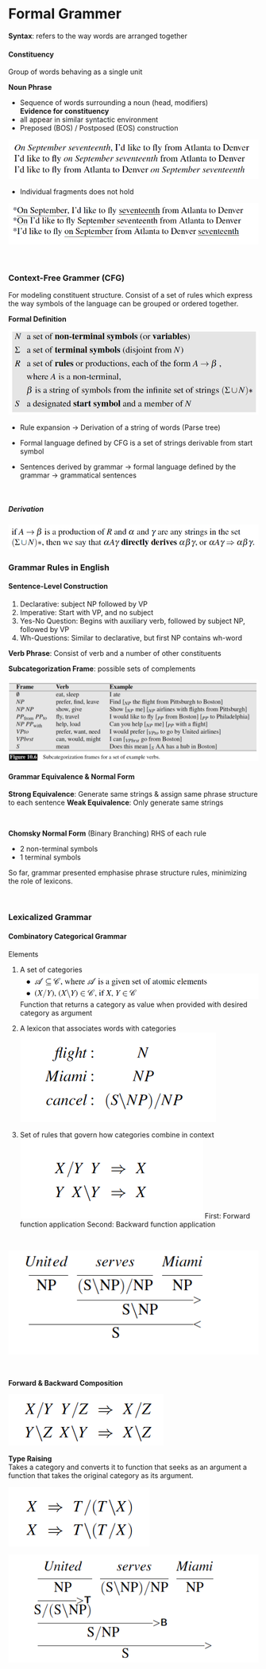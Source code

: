 # Formal Grammer

**Syntax**: refers to the way words are arranged together

#### Constituency
Group of words behaving as a single unit

**Noun Phrase**
- Sequence of words surrounding a noun (head, modifiers) <br>
**Evidence for constituency**
- all appear in similar syntactic environment
- Preposed (BOS) / Postposed (EOS) construction

![preposed](img/prepose.png)

* Individual fragments does not hold

![indivpreposed](img/indiv_prepose.png)

<br>

### Context-Free Grammer (CFG)
For modeling constituent structure. Consist of a set of rules which express the way symbols of the language can be grouped or ordered together.

**Formal Definition**

![cfg](img/cfg.png)

* Rule expansion -> Derivation of a string of words (Parse tree)

* Formal language defined by CFG is a set of strings derivable from start symbol

* Sentences derived by grammar -> formal language defined by the grammar -> grammatical sentences

<br>

##### Derivation

![derivation](img/derivation.png)


### Grammar Rules in English

#### Sentence-Level Construction

1. Declarative: subject NP followed by VP
2. Imperative: Start with VP, and no subject
3. Yes-No Question: Begins with auxiliary verb, followed by subject NP, followed by VP
4. Wh-Questions: Similar to declarative, but first NP contains wh-word


**Verb Phrase**: Consist of verb and a number of other constituents

**Subcategorization Frame**: possible sets of complements

![derivation](img/subcat.png)


#### Grammar Equivalence & Normal Form

**Strong Equivalence**: Generate same strings & assign same phrase structure to each sentence
**Weak Equivalence**: Only generate same strings

<br>

**Chomsky Normal Form** (Binary Branching)
RHS of each rule
- 2 non-terminal symbols
- 1 terminal symbols

So far, grammar presented emphasise phrase structure rules, minimizing the role of lexicons.

<br>

### Lexicalized Grammar

#### Combinatory Categorical Grammar
Elements
1. A set of categories
![derivation](img/categ.png)
Function that returns a category as value when provided with desired category as argument

2. A lexicon that associates words with categories
![derivation](img/lexi.png)

3. Set of rules that govern how categories combine in context
![derivation](img/rules.png)
First: Forward function application
Second: Backward function application

<br>

![derivation](img/ccg.png)

<br>

**Forward & Backward Composition**

![derivation](img/composition.png)

**Type Raising** <br>
Takes a category and converts it to function that seeks as an argument a function that takes the original category as its argument.

![derivation](img/typeraise.png)

![derivation](img/typeraise_ccg.png)
